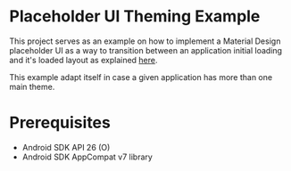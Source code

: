 # Placeholder UI Theming Example

This project serves as an example on how to implement a Material Design placeholder UI as a way to transition between an application initial loading and it's loaded layout as explained [here](https://material.io/guidelines/patterns/launch-screens.html#launch-screens-placeholder-ui).


This example adapt itself in case a given application has more than one main theme.

# Prerequisites

 - Android SDK API 26 (O)
 - Android SDK AppCompat v7 library